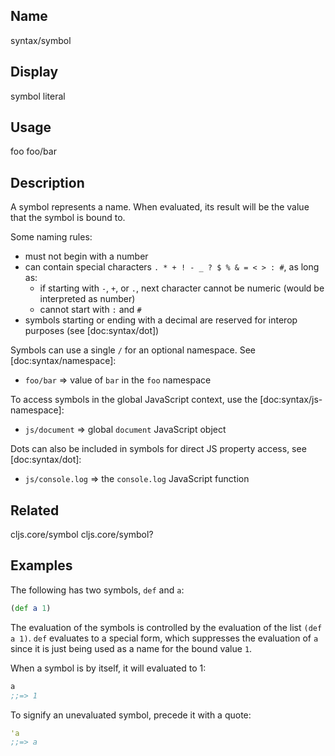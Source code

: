 ## Name
syntax/symbol

## Display
symbol literal

## Usage
foo
foo/bar

## Description

A symbol represents a name.  When evaluated, its result will be the value that the symbol
is bound to.

Some naming rules:

- must not begin with a number
- can contain special characters `. * + ! - _ ? $ % & = < > : #`, as long as:
  - if starting with `-`, `+`, or `.`, next character cannot be numeric (would be interpreted as number)
  - cannot start with `:` and `#`
- symbols starting or ending with a decimal are reserved for interop purposes (see [doc:syntax/dot])

Symbols can use a single `/` for an optional namespace. See [doc:syntax/namespace]:

- `foo/bar` => value of `bar` in the `foo` namespace

To access symbols in the global JavaScript context, use the [doc:syntax/js-namespace]:

- `js/document` => global `document` JavaScript object

Dots can also be included in symbols for direct JS property access, see [doc:syntax/dot]:

- `js/console.log` => the `console.log` JavaScript function

## Related
cljs.core/symbol
cljs.core/symbol?

## Examples

The following has two symbols, `def` and `a`:

```clj
(def a 1)
```

The evaluation of the symbols is controlled by the evaluation of the list `(def
a 1)`.  `def` evaluates to a special form, which suppresses the evaluation of
`a` since it is just being used as a name for the bound value `1`.

When a symbol is by itself, it will evaluated to 1:

```clj
a
;;=> 1
```

To signify an unevaluated symbol, precede it with a quote:

```clj
'a
;;=> a
```

